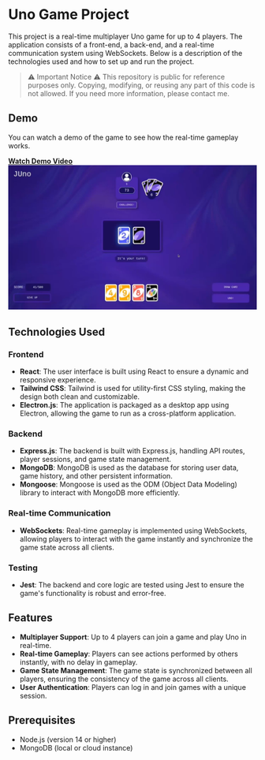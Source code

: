 # Uno Game Project

This project is a real-time multiplayer Uno game for up to 4 players. The application consists of a front-end, a back-end, and a real-time communication system using WebSockets. Below is a description of the technologies used and how to set up and run the project.

>⚠️ Important Notice ⚠️ This repository is public for reference purposes only. Copying, modifying, or reusing any part of this code is not allowed. If you need more information, please contact me.

## Demo

You can watch a demo of the game to see how the real-time gameplay works.

[**Watch Demo Video**](./doc/demo.png)  
![Demo Thumbnail](./doc/thumbnail.png)

## Technologies Used

### Frontend
- **React**: The user interface is built using React to ensure a dynamic and responsive experience.
- **Tailwind CSS**: Tailwind is used for utility-first CSS styling, making the design both clean and customizable.
- **Electron.js**: The application is packaged as a desktop app using Electron, allowing the game to run as a cross-platform application.

### Backend
- **Express.js**: The backend is built with Express.js, handling API routes, player sessions, and game state management.
- **MongoDB**: MongoDB is used as the database for storing user data, game history, and other persistent information.
- **Mongoose**: Mongoose is used as the ODM (Object Data Modeling) library to interact with MongoDB more efficiently.

### Real-time Communication
- **WebSockets**: Real-time gameplay is implemented using WebSockets, allowing players to interact with the game instantly and synchronize the game state across all clients.

### Testing
- **Jest**: The backend and core logic are tested using Jest to ensure the game's functionality is robust and error-free.

## Features
- **Multiplayer Support**: Up to 4 players can join a game and play Uno in real-time.
- **Real-time Gameplay**: Players can see actions performed by others instantly, with no delay in gameplay.
- **Game State Management**: The game state is synchronized between all players, ensuring the consistency of the game across all clients.
- **User Authentication**: Players can log in and join games with a unique session.

## Prerequisites
- Node.js (version 14 or higher)
- MongoDB (local or cloud instance)

